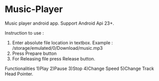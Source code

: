 # Music-Player
Music player android app.
Support Android Api 23+.

Instruction to use : 
1) Enter absolute file location in textbox.
    Example : /storage/emulated/0/Download/music.mp3
2) Press Prepare button
3) For Releasing file press Release button.

Functionalities
1)Play
2)Pause
3)Stop 
4)Change Speed
5)Change Track Head Pointer.
